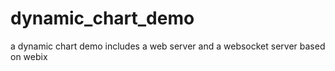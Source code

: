 # dynamic_chart_demo
a dynamic chart demo includes a web server and a websocket server based on webix
